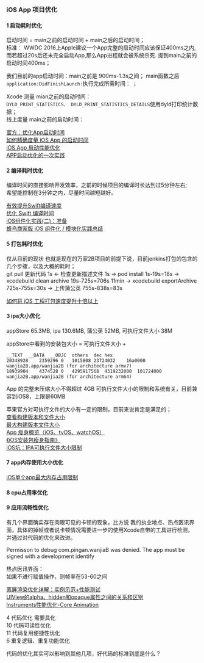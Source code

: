 ### iOS App 项目优化


#### 1 启动耗时优化  
启动时间 = main之前的启动时间 + main之后的启动时间；  
标准： WWDC 2016上Apple建议一个App完整的启动时间应该保证400ms之内,而若超过20s后还未完全启动App,那么App进程就会被系统杀死. 提到main之前的启动时间400ms；    

我们目前的app启动时间：main之前是  900ms-1.3s之间；   main函数之后 `application:DidFinishLaunch:`执行完成所需时间：   ；

Xcode 测量 mian之前的启动时间：  
`DYLD_PRINT_STATISTICS、 DYLD_PRINT_STATISTICS_DETAILS`使用dyld打印统计数据；  
线上度量 main之前的启动时间：  

[官方：优化App启动时间](https://developer.apple.com/videos/play/wwdc2016/406/)  
[如何精确度量 iOS App 的启动时间](https://www.jianshu.com/p/c14987eee107)  
[iOS App 启动性能优化](https://mp.weixin.qq.com/s/Kf3EbDIUuf0aWVT-UCEmbA)  
[APP启动优化的一次实践](https://icetime17.github.io/2018/01/01/2018-01/APP%E5%90%AF%E5%8A%A8%E4%BC%98%E5%8C%96%E7%9A%84%E4%B8%80%E6%AC%A1%E5%AE%9E%E8%B7%B5/)

#### 2 编译耗时优化
编译时间的直接影响开发效率，之前的时候项目的编译时长达到过5分钟左右;   
希望能控制在3分钟之内，尽量时间越短越好。  

[有效提升Swift编译速度](http://hyyy.me/2016/12/01/SwfitCompileTimeSpeedingUp/)  
[优化 Swift 编译时间](https://github.com/rxg9527/Optimizing-Swift-Build-Times)  
[iOS组件化实践(二)：准备](https://www.jianshu.com/p/824d4227e123)  
[蜂鸟商家版 iOS 组件化 / 模块化实践总结](https://juejin.im/post/5a620cf5f265da3e36415764)  

#### 5 打包耗时优化  
仅从目前的现状 也就是现在的万家2B项目的前提下说，目前jenkins打包的包含的几个步骤，以及大概的耗时；  
git pull 更新代码 1s <- 检查更新描述文件 1s -> pod install 1s-19s=18s -> xcodebuild clean archive 19s-725s=706s 11min -> xcodebuild exportArchive 725s-755s=30s -> 上传蒲公英 755s-838s=83s   

[如何将 iOS 工程打包速度提升十倍以上](https://bestswifter.com/improve_compile_speed/)   

#### 3 ipa大小优化

appStore 65.3MB,  ipa 130.6MB, 蒲公英 52MB, 可执行文件大小 38M

appStore中看到的安装包大小 = 可执行文件大小 + 

```
__TEXT	__DATA	__OBJC	others	dec	hex
20348928	2359296	0	1015808	23724032	16a0000	wanjia2B.app/wanjia2B (for architecture armv7)
18939904	4374528	0	4295917568	4319232000	101724000	wanjia2B.app/wanjia2B (for architecture arm64)
```

App 的完整未压缩大小不得超过 4GB
可执行文件大小的限制和系统有关，目前兼容到iOS8，上限是60MB

苹果官方对可执行文件的大小有一定的限制，目前来说肯定是满足的；  
[查看构建版本和文件大小](https://help.apple.com/itunes-connect/developer/#/dev3b56ce97c)  
[最大构建版本文件大小](https://help.apple.com/itunes-connect/developer/#/dev611e0a21f)  
[App 瘦身概览（iOS、tvOS、watchOS）](https://help.apple.com/xcode/mac/current/#/devbbdc5ce4f)  
[《iOS安装包瘦身指南》](http://www.zoomfeng.com/blog/ipa-size-thin.html)    
[iOS坑：IPA可执行文件大小限制](https://www.jianshu.com/p/0e8160cdbf3f) 


#### 7 app内存使用大小优化      

[iOS单个app最大内存占用限制](https://blog.csdn.net/fishmai/article/details/74840514)   

#### 8 cpu占用率优化
  
#### 9 应用流畅性优化     
有几个界面确实存在肉眼可见的卡顿的现象，比方说 我的执业地点、热点医讯界面，具体的掉帧或者说卡顿情况需要进一步的使用Xcode自带的工具进行检测，并通过对代码的优化来改进。    

Permisson to debug com.pingan.wanjiaB was denied. The app must be signed with a development identify

热点医讯界面：  
如果不进行赋值操作，则帧率在53-60之间

[离屏渲染优化详解：实例示范+性能测试](https://www.jianshu.com/p/ca51c9d3575b)  
[UIView的alpha、hidden和opaque属性之间的关系和区别](https://blog.csdn.net/wzzvictory/article/details/10076323https://blog.csdn.net/wzzvictory/article/details/10076323)  
[Instruments性能优化-Core Animation](https://www.jianshu.com/p/439e158b44de)  
  
  
4 代码优化 需要具化  
10 代码可读性优化  
11 代码复用便捷性优化  
6 重复逻辑、重复功能优化   

代码的优化其实可以影响到其他几项，好代码的标准到底是什么？ 
